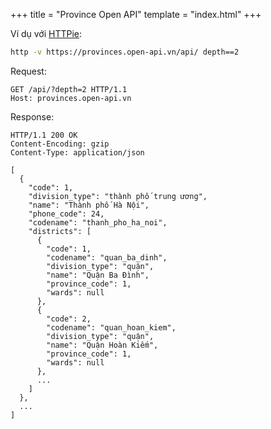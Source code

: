 +++
title = "Province Open API"
template = "index.html"
+++

Ví dụ với [HTTPie](https://httpie.io/):

```sh
http -v https://provinces.open-api.vn/api/ depth==2
```

Request:

```http
GET /api/?depth=2 HTTP/1.1
Host: provinces.open-api.vn
```

Response:

```http
HTTP/1.1 200 OK
Content-Encoding: gzip
Content-Type: application/json

[
  {
    "code": 1,
    "division_type": "thành phố trung ương",
    "name": "Thành phố Hà Nội",
    "phone_code": 24,
    "codename": "thanh_pho_ha_noi",
    "districts": [
      {
        "code": 1,
        "codename": "quan_ba_dinh",
        "division_type": "quận",
        "name": "Quận Ba Đình",
        "province_code": 1,
        "wards": null
      },
      {
        "code": 2,
        "codename": "quan_hoan_kiem",
        "division_type": "quận",
        "name": "Quận Hoàn Kiếm",
        "province_code": 1,
        "wards": null
      },
      ...
    ]
  },
  ...
]
```
